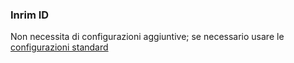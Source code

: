 ### Inrim ID
Non necessita di configurazioni aggiuntive; se necessario usare le [configurazioni standard](../../base.md#Neicomponentisonogestiteleseguentiproprietà)


